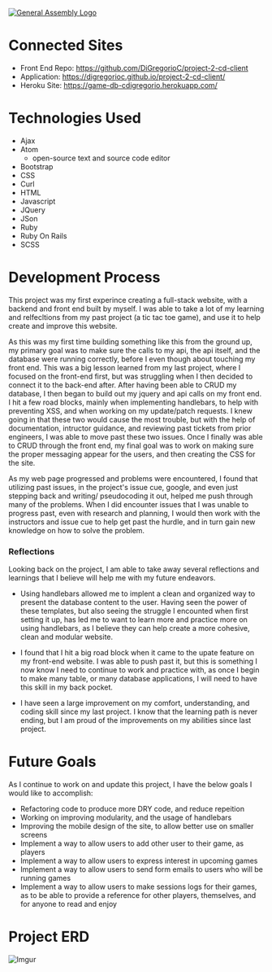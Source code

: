 [![General Assembly Logo](https://camo.githubusercontent.com/1a91b05b8f4d44b5bbfb83abac2b0996d8e26c92/687474703a2f2f692e696d6775722e636f6d2f6b6538555354712e706e67)](https://generalassemb.ly/education/web-development-immersive)
# Connected Sites
- Front End Repo: https://github.com/DiGregorioC/project-2-cd-client
- Application: https://digregorioc.github.io/project-2-cd-client/
- Heroku Site: https://game-db-cdigregorio.herokuapp.com/

# Technologies Used
- Ajax
- Atom
  - open-source text and source code editor
- Bootstrap
- CSS
- Curl
- HTML
- Javascript
- JQuery
- JSon
- Ruby
- Ruby On Rails
- SCSS

# Development Process
  This project was my first experince creating a full-stack website, with a backend and front end built by myself.
  I was able to take a lot of my learning and relfecltions from my past project (a tic tac toe game), and use it
  to help create and improve this website.

  As this was my first time building something like this from the ground up, my primary goal was to make sure
  the calls to my api, the api itself, and the database were running correctly, before I even though about touching my
  front end. This was a big lesson learned from my last project, where I focused on the front-end first, but was
  struggling when I then decided to connect it to the back-end after. After having been able to CRUD my database,
  I then began to build out my jquery and api calls on my front end. I hit a few road blocks, mainly when implementing handlebars, to help with preventing XSS, and when working on my update/patch requests. I knew going in
  that these two would cause the most trouble, but with the help of documentation, intructor guidance, and reviewing
  past tickets from prior engineers, I was able to move past these two issues. Once I finally was able to CRUD through the front end, my final goal was to work on making sure the proper messaging appear for the users, and then creating the CSS for the site.

  As my web page progressed and problems were encountered, I found that utilizing past issues, in the project's issue cue, google, and even just stepping back and writing/ pseudocoding it out, helped me push through many of the problems. When I did encounter issues that I was unable to progress past, even with research and planning, I would then work with the instructors and issue cue to help get past the hurdle, and in turn gain new knowledge on how to solve the problem.

### Reflections
  Looking back on the project, I am able to take away several reflections and learnings that I believe will help me with my future endeavors.

  - Using handlebars allowed me to implent a clean and organized way to present the database content to the user. Having seen the power of these templates, but also seeing the struggle I encounted when first setting it up, has led me to want to learn more and practice more on using handlebars, as I believe they can help create a more cohesive, clean and modular website.

  - I found that I hit a big road block when it came to the upate feature on my front-end website. I was able to push past it, but this is something I now know I need to continue to work and practice with, as once I begin to make many table, or many database applications, I will need to have this skill in my back pocket.

  - I have seen a large improvement on my comfort, understanding, and coding skill since my last project. I know that the learning path is never ending, but I am proud of the improvements on my abilities since last project.

 # Future Goals

  As I continue to work on and update this project, I have the below goals I would like to accomplish:

  - Refactoring code to produce more DRY code, and reduce repeition
  - Working on improving modularity, and the usage of handlebars
  - Improving the mobile design of the site, to allow better use on smaller screens
  - Implement a way to allow users to add other user to their game, as players
  - Implement a way to allow users to express interest in upcoming games
  - Implement a way to allow users to send form emails to users who will be running games
  - Implement a way to allow users to make sessions logs for their games, as to be able to provide a reference for other players, themselves, and for anyone to read and enjoy

# Project ERD

![Imgur](https://i.imgur.com/aBBWPpL.png)
